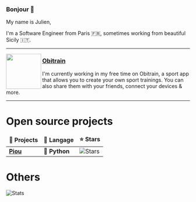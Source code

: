 ### Bonjour 👋

My name is Julien, 

I'm a Software Engineer from Paris 🇫🇷, sometimes working from beautiful Sicily 🇮🇹. 

--- 
<p>
  <img align='left' src="https://obitrain.com/_next/image?url=%2Fimages%2Fobitrain-icon-150.png&w=96&q=100" width="96">
</p>
 
### [Obitrain](https://obitrain.com/)

I'm currently working in my free time on Obitrain, a sport app that allows you to create your own sport trainings.
You can also share them with your friends, connect your devices & more.  


 ---

# Open source projects 


<table>
  <thead align="center">
    <tr border: none;>
      <td><b>🎁 Projects</b></td>
      <td><b>📙 Langage</b></td>
      <td><b>⭐ Stars</b></td>
    </tr>
  </thead>
  <tbody>
    <tr>
      <td>
       <a href="https://github.com/Andarius/piou"><b>Piou</b></a>
      </td>
      <td>🐍  <b>Python</b></td>
      <td><img alt="Stars" src="https://img.shields.io/github/stars/andarius/piou?style=flat-square"/></td>
    </tr>
  </tbody>
</table>


# Others

![Stats](https://github-readme-stats.vercel.app/api?username=andarius&count_private=true&show_icons=true&theme=radical)
